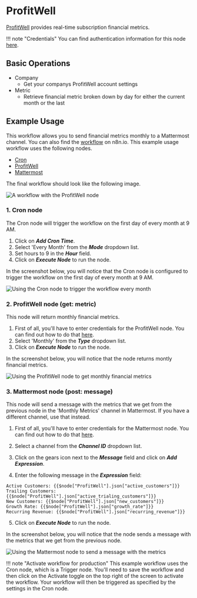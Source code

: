 # ProfitWell

[ProfitWell](https://www.profitwell.com/) provides real-time subscription financial metrics.

!!! note "Credentials"
    You can find authentication information for this node [here](/integrations/builtin/credentials/profitwell/).


## Basic Operations

* Company
    * Get your companys ProfitWell account settings
* Metric
    * Retrieve financial metric broken down by day for either the current month or the last

## Example Usage

This workflow allows you to send financial metrics monthly to a Mattermost channel. You can also find the [workflow](https://n8n.io/workflows/798) on n8n.io. This example usage workflow uses the following nodes.
- [Cron](/integrations/builtin/core-nodes/n8n-nodes-base.cron/)
- [ProfitWell]()
- [Mattermost](/integrations/builtin/app-nodes/n8n-nodes-base.mattermost/)

The final workflow should look like the following image.

![A workflow with the ProfitWell node](/_images/integrations/builtin/app-nodes/profitwell/workflow.png)

### 1. Cron node

The Cron node will trigger the workflow on the first day of every month at 9 AM.

1. Click on ***Add Cron Time***.
2. Select 'Every Month' from the ***Mode*** dropdown list.
3. Set hours to 9 in the ***Hour*** field.
4. Click on ***Execute Node*** to run the node.

In the screenshot below, you will notice that the Cron node is configured to trigger the workflow on the first day of every month at 9 AM.

![Using the Cron node to trigger the workflow every month](/_images/integrations/builtin/app-nodes/profitwell/cron_node.png)

### 2. ProfitWell node (get: metric)

This node will return monthly financial metrics.

1. First of all, you'll have to enter credentials for the ProfitWell node. You can find out how to do that [here](/integrations/builtin/credentials/profitwell/).
2. Select 'Monthly' from the ***Type*** dropdown list.
3. Click on ***Execute Node*** to run the node.

In the screenshot below, you will notice that the node returns montly financial metrics.

![Using the ProfitWell node to get monthly financial metrics](/_images/integrations/builtin/app-nodes/profitwell/profitwell_node.png)

### 3. Mattermost node (post: message)

This node will send a message with the metrics that we get from the previous node in the 'Monthly Metrics' channel in Mattermost. If you have a different channel, use that instead.

1. First of all, you'll have to enter credentials for the Mattermost node. You can find out how to do that [here](/integrations/builtin/credentials/mattermost/).

2. Select a channel from the ***Channel ID*** dropdown list.
3. Click on the gears icon next to the ***Message*** field and click on ***Add Expression***.
4. Enter the following message in the ***Expression*** field:
```
Active Customers: {{$node["ProfitWell"].json["active_customers"]}}
Trailing Customers: {{$node["ProfitWell"].json["active_trialing_customers"]}}
New Customers: {{$node["ProfitWell"].json["new_customers"]}}
Growth Rate: {{$node["ProfitWell"].json["growth_rate"]}}
Recurring Revenue: {{$node["ProfitWell"].json["recurring_revenue"]}}
```
5. Click on ***Execute Node*** to run the node.

In the screenshot below, you will notice that the node sends a message with the metrics that we get from the previous node.

![Using the Mattermost node to send a message with the metrics ](/_images/integrations/builtin/app-nodes/profitwell/mattermost_node.png)


!!! note "Activate workflow for production"
    This example workflow uses the Cron node, which is a Trigger node. You'll need to save the workflow and then click on the Activate toggle on the top right of the screen to activate the workflow. Your workflow will then be triggered as specified by the settings in the Cron node.

